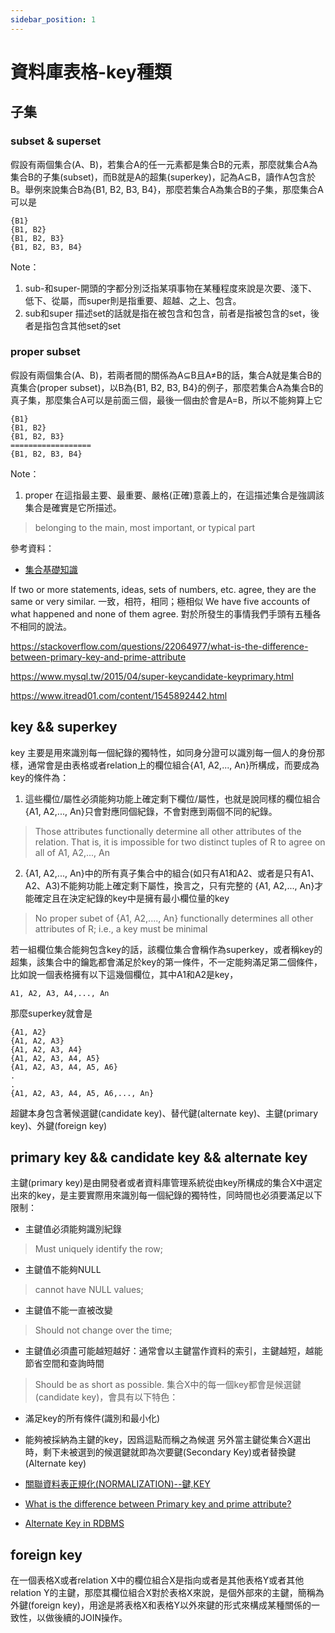 ```yaml
---
sidebar_position: 1
---
```


# 資料庫表格-key種類



## 子集

### subset & superset
假設有兩個集合(A、B)，若集合A的任一元素都是集合B的元素，那麼就集合A為集合B的子集(subset)，而B就是A的超集(superkey)，記為A⊆B，讀作A包含於B。舉例來說集合B為\{B1, B2, B3, B4\}，那麼若集合A為集合B的子集，那麼集合A可以是
```
{B1}
{B1, B2}
{B1, B2, B3}
{B1, B2, B3, B4}
```

Note：
1. sub-和super-開頭的字都分別泛指某項事物在某種程度來說是次要、淺下、低下、從屬，而super則是指重要、超越、之上、包含。
2. sub和super 描述set的話就是指在被包含和包含，前者是指被包含的set，後者是指包含其他set的set

### proper subset
假設有兩個集合(A、B)，若兩者間的關係為A⊆B且A≠B的話，集合A就是集合B的真集合(proper subset)，以B為\{B1, B2, B3, B4\}的例子，那麼若集合A為集合B的真子集，那麼集合A可以是前面三個，最後一個由於會是A=B，所以不能夠算上它
```
{B1}
{B1, B2}
{B1, B2, B3}
==================
{B1, B2, B3, B4}
```


Note：
1. proper 在這指最主要、最重要、嚴格(正確)意義上的，在這描述集合是強調該集合是確實是它所描述。
> belonging to the main, most important, or typical part



參考資料：
- [集合基礎知識](https://www.itread01.com/content/1547202186.html)



If two or more statements, ideas, sets of numbers, etc. agree, they are the same or very similar.
一致，相符，相同；極相似
We have five accounts of what happened and none of them agree.
對於所發生的事情我們手頭有五種各不相同的說法。

https://stackoverflow.com/questions/22064977/what-is-the-difference-between-primary-key-and-prime-attribute

https://www.mysql.tw/2015/04/super-keycandidate-keyprimary.html


https://www.itread01.com/content/1545892442.html


## key && superkey
key 主要是用來識別每一個紀錄的獨特性，如同身分證可以識別每一個人的身份那樣，通常會是由表格或者relation上的欄位組合\{A1, A2,..., An\}所構成，而要成為key的條件為：
1. 這些欄位/屬性必須能夠功能上確定剩下欄位/屬性，也就是說同樣的欄位組合\{A1, A2,..., An\}只會對應同個紀錄，不會對應到兩個不同的紀錄。
> Those attributes functionally determine all other attributes of the relation. That is, it is impossible for two distinct tuples of R to agree on all of A1, A2,..., An

2. \{A1, A2,..., An\}中的所有真子集合中的組合(如只有A1和A2、或者是只有A1、A2、A3)不能夠功能上確定剩下屬性，換言之，只有完整的 \{A1, A2,..., An\}才能確定且在決定紀錄的key中是擁有最小欄位量的key
> No proper subet of {A1, A2,...., An} functionally determines all other attributes of R; i.e., a key must be minimal

若一組欄位集合能夠包含key的話，該欄位集合會稱作為superkey，或者稱key的超集，該集合中的鑰匙都會滿足於key的第一條件，不一定能夠滿足第二個條件，比如說一個表格擁有以下這幾個欄位，其中A1和A2是key，

```
A1, A2, A3, A4,..., An
```

那麼superkey就會是

```
{A1, A2}
{A1, A2, A3}
{A1, A2, A3, A4}
{A1, A2, A3, A4, A5}
{A1, A2, A3, A4, A5, A6}
.
.
{A1, A2, A3, A4, A5, A6,..., An}
```

超鍵本身包含著候選鍵(candidate key)、替代鍵(alternate key)、主鍵(primary key)、外鍵(foreign key)

## primary key && candidate key && alternate key 
主鍵(primary key)是由開發者或者資料庫管理系統從由key所構成的集合X中選定出來的key，是主要實際用來識別每一個紀錄的獨特性，同時間也必須要滿足以下限制：
  - 主鍵值必須能夠識別紀錄
  > Must uniquely identify the row;
  - 主鍵值不能夠NULL
  > cannot have NULL values;
  - 主鍵值不能一直被改變
  > Should not change over the time;
  - 主鍵值必須盡可能越短越好：通常會以主鍵當作資料的索引，主鍵越短，越能節省空間和查詢時間
  > Should be as short as possible.
集合X中的每一個key都會是候選鍵(candidate key)，會具有以下特色：
  - 滿足key的所有條件(識別和最小化)
  - 能夠被採納為主鍵的key，因爲這點而稱之為候選
另外當主鍵從集合X選出時，剩下未被選到的候選鍵就即為次要鍵(Secondary Key)或者替換鍵(Alternate key)

- [關聯資料表正規化(NORMALIZATION)--鍵,KEY](https://blog.kkbruce.net/2010/10/normalization-key.html)
- [What is the difference between Primary key and prime attribute?](https://stackoverflow.com/questions/22064977/what-is-the-difference-between-primary-key-and-prime-attribute)
- [Alternate Key in RDBMS](https://www.tutorialspoint.com/Alternate-Key-in-RDBMS)


## foreign key
在一個表格X或者relation X中的欄位組合X是指向或者是其他表格Y或者其他relation Y的主鍵，那麼其欄位組合X對於表格X來說，是個外部來的主鍵，簡稱為外鍵(foreign key)，用途是將表格X和表格Y以外來鍵的形式來構成某種關係的一致性，以做後續的JOIN操作。